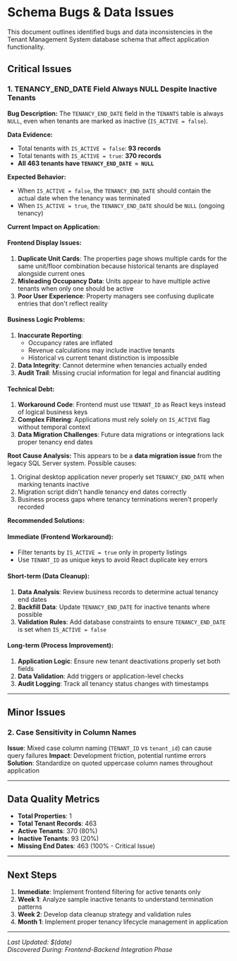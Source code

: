 # Schema Bugs & Data Issues

This document outlines identified bugs and data inconsistencies in the Tenant Management System database schema that affect application functionality.

## Critical Issues

### 1. TENANCY_END_DATE Field Always NULL Despite Inactive Tenants

**Bug Description:**
The `TENANCY_END_DATE` field in the `TENANTS` table is always `NULL`, even when tenants are marked as inactive (`IS_ACTIVE = false`).

**Data Evidence:**

- Total tenants with `IS_ACTIVE = false`: **93 records**
- Total tenants with `IS_ACTIVE = true`: **370 records**
- **All 463 tenants have `TENANCY_END_DATE = NULL`**

**Expected Behavior:**

- When `IS_ACTIVE = false`, the `TENANCY_END_DATE` should contain the actual date when the tenancy was terminated
- When `IS_ACTIVE = true`, the `TENANCY_END_DATE` should be `NULL` (ongoing tenancy)

**Current Impact on Application:**

#### Frontend Display Issues:

1. **Duplicate Unit Cards**: The properties page shows multiple cards for the same unit/floor combination because historical tenants are displayed alongside current ones
2. **Misleading Occupancy Data**: Units appear to have multiple active tenants when only one should be active
3. **Poor User Experience**: Property managers see confusing duplicate entries that don't reflect reality

#### Business Logic Problems:

1. **Inaccurate Reporting**:
   - Occupancy rates are inflated
   - Revenue calculations may include inactive tenants
   - Historical vs current tenant distinction is impossible
2. **Data Integrity**: Cannot determine when tenancies actually ended
3. **Audit Trail**: Missing crucial information for legal and financial auditing

#### Technical Debt:

1. **Workaround Code**: Frontend must use `TENANT_ID` as React keys instead of logical business keys
2. **Complex Filtering**: Applications must rely solely on `IS_ACTIVE` flag without temporal context
3. **Data Migration Challenges**: Future data migrations or integrations lack proper tenancy end dates

**Root Cause Analysis:**
This appears to be a **data migration issue** from the legacy SQL Server system. Possible causes:

1. Original desktop application never properly set `TENANCY_END_DATE` when marking tenants inactive
2. Migration script didn't handle tenancy end dates correctly
3. Business process gaps where tenancy terminations weren't properly recorded

**Recommended Solutions:**

#### Immediate (Frontend Workaround):

- Filter tenants by `IS_ACTIVE = true` only in property listings
- Use `TENANT_ID` as unique keys to avoid React duplicate key errors

#### Short-term (Data Cleanup):

1. **Data Analysis**: Review business records to determine actual tenancy end dates
2. **Backfill Data**: Update `TENANCY_END_DATE` for inactive tenants where possible
3. **Validation Rules**: Add database constraints to ensure `TENANCY_END_DATE` is set when `IS_ACTIVE = false`

#### Long-term (Process Improvement):

1. **Application Logic**: Ensure new tenant deactivations properly set both fields
2. **Data Validation**: Add triggers or application-level checks
3. **Audit Logging**: Track all tenancy status changes with timestamps

---

## Minor Issues

### 2. Case Sensitivity in Column Names

**Issue**: Mixed case column naming (`TENANT_ID` vs `tenant_id`) can cause query failures
**Impact**: Development friction, potential runtime errors
**Solution**: Standardize on quoted uppercase column names throughout application

---

## Data Quality Metrics

- **Total Properties**: 1
- **Total Tenant Records**: 463
- **Active Tenants**: 370 (80%)
- **Inactive Tenants**: 93 (20%)
- **Missing End Dates**: 463 (100% - Critical Issue)

---

## Next Steps

1. **Immediate**: Implement frontend filtering for active tenants only
2. **Week 1**: Analyze sample inactive tenants to understand termination patterns
3. **Week 2**: Develop data cleanup strategy and validation rules
4. **Month 1**: Implement proper tenancy lifecycle management in application

---

_Last Updated: $(date)_  
_Discovered During: Frontend-Backend Integration Phase_
